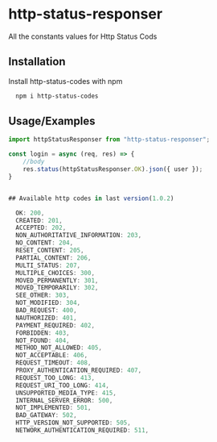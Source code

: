 # http-status-responser

All the constants values for Http Status Cods

## Installation

Install http-status-codes with npm

```bash
  npm i http-status-codes
```

## Usage/Examples

```javascript
import httpStatusResponser from "http-status-responser";

const login = async (req, res) => {
    //body
    res.status(httpStatusResponser.OK).json({ user });
}


## Available http codes in last version(1.0.2)

  OK: 200,
  CREATED: 201,
  ACCEPTED: 202,
  NON_AUTHORITATIVE_INFORMATION: 203,
  NO_CONTENT: 204,
  RESET_CONTENT: 205,
  PARTIAL_CONTENT: 206,
  MULTI_STATUS: 207,
  MULTIPLE_CHOICES: 300,
  MOVED_PERMANENTLY: 301,
  MOVED_TEMPORARILY: 302,
  SEE_OTHER: 303,
  NOT_MODIFIED: 304,
  BAD_REQUEST: 400,
  NAUTHORIZED: 401,
  PAYMENT_REQUIRED: 402,
  FORBIDDEN: 403,
  NOT_FOUND: 404,
  METHOD_NOT_ALLOWED: 405,
  NOT_ACCEPTABLE: 406,
  REQUEST_TIMEOUT: 408,
  PROXY_AUTHENTICATION_REQUIRED: 407,
  REQUEST_TOO_LONG: 413,
  REQUEST_URI_TOO_LONG: 414,
  UNSUPPORTED_MEDIA_TYPE: 415,
  INTERNAL_SERVER_ERROR: 500,
  NOT_IMPLEMENTED: 501,
  BAD_GATEWAY: 502,
  HTTP_VERSION_NOT_SUPPORTED: 505,
  NETWORK_AUTHENTICATION_REQUIRED: 511,

```
